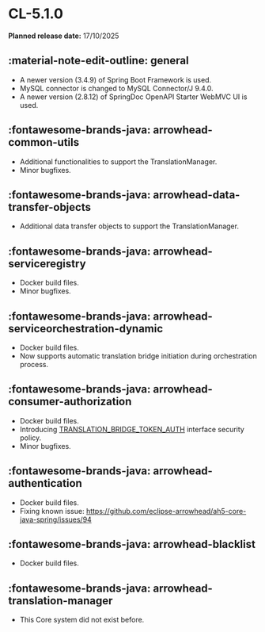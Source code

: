 # CL-5.1.0

**Planned release date:** 17/10/2025

## :material-note-edit-outline: general

- A newer version (3.4.9) of Spring Boot Framework is used.
- MySQL connector is changed to MySQL Connector/J 9.4.0.
- A newer version (2.8.12) of SpringDoc OpenAPI Starter WebMVC UI is used.

## :fontawesome-brands-java: arrowhead-common-utils

- Additional functionalities to support the TranslationManager.
- Minor bugfixes.

## :fontawesome-brands-java: arrowhead-data-transfer-objects

- Additional data transfer objects to support the TranslationManager.

## :fontawesome-brands-java: arrowhead-serviceregistry

- Docker build files.
- Minor bugfixes.

## :fontawesome-brands-java: arrowhead-serviceorchestration-dynamic

- Docker build files.
- Now supports automatic translation bridge initiation during orchestration process.

## :fontawesome-brands-java: arrowhead-consumer-authorization

- Docker build files.
- Introducing [TRANSLATION_BRIDGE_TOKEN_AUTH](../../help/service-security.md#translation_bridge_token_auth) interface security policy.
- Minor bugfixes.

## :fontawesome-brands-java: arrowhead-authentication

- Docker build files.
- Fixing known issue: https://github.com/eclipse-arrowhead/ah5-core-java-spring/issues/94

## :fontawesome-brands-java: arrowhead-blacklist

- Docker build files.

## :fontawesome-brands-java: arrowhead-translation-manager

- This Core system did not exist before.


